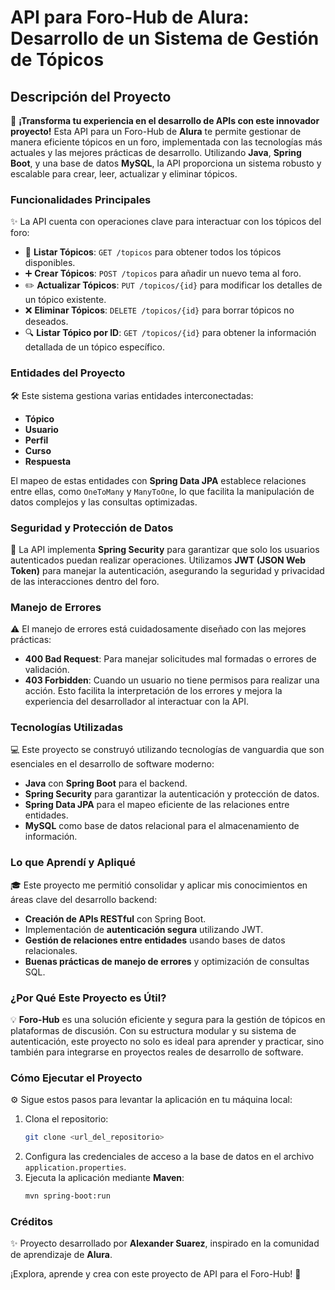 # API para Foro-Hub de Alura: Desarrollo de un Sistema de Gestión de Tópicos

## Descripción del Proyecto
🚀 **¡Transforma tu experiencia en el desarrollo de APIs con este innovador proyecto!** Esta API para un Foro-Hub de **Alura** te permite gestionar de manera eficiente tópicos en un foro, implementada con las tecnologías más actuales y las mejores prácticas de desarrollo. Utilizando **Java**, **Spring Boot**, y una base de datos **MySQL**, la API proporciona un sistema robusto y escalable para crear, leer, actualizar y eliminar tópicos.

### Funcionalidades Principales
✨ La API cuenta con operaciones clave para interactuar con los tópicos del foro:
- 📝 **Listar Tópicos**: `GET /topicos` para obtener todos los tópicos disponibles.
- ➕ **Crear Tópicos**: `POST /topicos` para añadir un nuevo tema al foro.
- ✏️ **Actualizar Tópicos**: `PUT /topicos/{id}` para modificar los detalles de un tópico existente.
- ❌ **Eliminar Tópicos**: `DELETE /topicos/{id}` para borrar tópicos no deseados.
- 🔍 **Listar Tópico por ID**: `GET /topicos/{id}` para obtener la información detallada de un tópico específico.

### Entidades del Proyecto
🛠️ Este sistema gestiona varias entidades interconectadas:
- **Tópico**
- **Usuario**
- **Perfil**
- **Curso**
- **Respuesta**

El mapeo de estas entidades con **Spring Data JPA** establece relaciones entre ellas, como `OneToMany` y `ManyToOne`, lo que facilita la manipulación de datos complejos y las consultas optimizadas.

### Seguridad y Protección de Datos
🔐 La API implementa **Spring Security** para garantizar que solo los usuarios autenticados puedan realizar operaciones. Utilizamos **JWT (JSON Web Token)** para manejar la autenticación, asegurando la seguridad y privacidad de las interacciones dentro del foro.

### Manejo de Errores
⚠️ El manejo de errores está cuidadosamente diseñado con las mejores prácticas:
- **400 Bad Request**: Para manejar solicitudes mal formadas o errores de validación.
- **403 Forbidden**: Cuando un usuario no tiene permisos para realizar una acción.
Esto facilita la interpretación de los errores y mejora la experiencia del desarrollador al interactuar con la API.

### Tecnologías Utilizadas
💻 Este proyecto se construyó utilizando tecnologías de vanguardia que son esenciales en el desarrollo de software moderno:
- **Java** con **Spring Boot** para el backend.
- **Spring Security** para garantizar la autenticación y protección de datos.
- **Spring Data JPA** para el mapeo eficiente de las relaciones entre entidades.
- **MySQL** como base de datos relacional para el almacenamiento de información.

### Lo que Aprendí y Apliqué
🎓 Este proyecto me permitió consolidar y aplicar mis conocimientos en áreas clave del desarrollo backend:
- **Creación de APIs RESTful** con Spring Boot.
- Implementación de **autenticación segura** utilizando JWT.
- **Gestión de relaciones entre entidades** usando bases de datos relacionales.
- **Buenas prácticas de manejo de errores** y optimización de consultas SQL.

### ¿Por Qué Este Proyecto es Útil?
💡 **Foro-Hub** es una solución eficiente y segura para la gestión de tópicos en plataformas de discusión. Con su estructura modular y su sistema de autenticación, este proyecto no solo es ideal para aprender y practicar, sino también para integrarse en proyectos reales de desarrollo de software.

### Cómo Ejecutar el Proyecto
⚙️ Sigue estos pasos para levantar la aplicación en tu máquina local:
1. Clona el repositorio:
   ```bash
   git clone <url_del_repositorio>
   ```
2. Configura las credenciales de acceso a la base de datos en el archivo `application.properties`.
3. Ejecuta la aplicación mediante **Maven**:
   ```bash
   mvn spring-boot:run
   ```

### Créditos
✨ Proyecto desarrollado por **Alexander Suarez**, inspirado en la comunidad de aprendizaje de **Alura**.

¡Explora, aprende y crea con este proyecto de API para el Foro-Hub! 🚀
   

